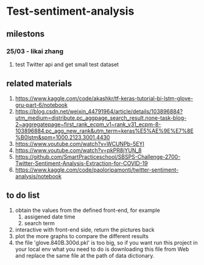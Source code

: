 # Test-sentiment-analysis

## milestons
### 25/03 - likai zhang
1. test Twitter api and get small test dataset

## related materials
1. https://www.kaggle.com/code/akashkr/tf-keras-tutorial-bi-lstm-glove-gru-part-6/notebook
2. https://blog.csdn.net/weixin_44791964/article/details/103896884?utm_medium=distribute.pc_aggpage_search_result.none-task-blog-2~aggregatepage~first_rank_ecpm_v1~rank_v31_ecpm-8-103896884.pc_agg_new_rank&utm_term=keras%E5%AE%9E%E7%8E%B0lstm&spm=1000.2123.3001.4430
3. https://www.youtube.com/watch?v=WCUNPb-5EYI
4. https://www.youtube.com/watch?v=pkPR8jYUN_8
5. https://github.com/SmartPracticeschool/SBSPS-Challenge-2700-Twitter-Sentiment-Analysis-Extraction-for-COVID-19
6. https://www.kaggle.com/code/paoloripamonti/twitter-sentiment-analysis/notebook

## to do list
1. obtain the values from the defined front-end, for example
   1. assigened date time
   2. search term
2. interactive with front-end side, return the pictures back
3. plot the more graphs to compare the different results
4. the file 'glove.840B.300d.pkl' is too big, so if you want run this project in your local env what you need to do is downloading this file from Web and replace the same file at the path of data dictionary.
